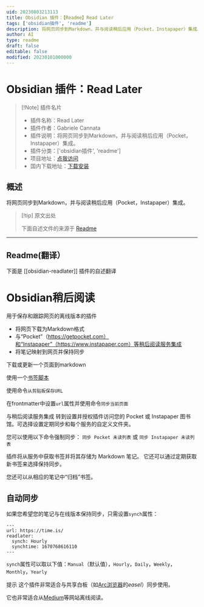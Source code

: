 ```yaml
---
uid: 20230803213113
title: Obsidian 插件：【Readme】Read Later
tags: ['obsidian插件', 'readme']
description: 将网页同步到Markdown，并与阅读稍后应用（Pocket，Instapaper）集成。
author: AI
type: readme
draft: false
editable: false
modified: 20230101000000
---
```


# Obsidian 插件：Read Later

> [!Note] 插件名片
> - 插件名称：Read Later
> - 插件作者：Gabriele Cannata
> - 插件说明：将网页同步到Markdown，并与阅读稍后应用（Pocket，Instapaper）集成。
> - 插件分类：['obsidian插件', 'readme']
> - 项目地址：[点我访问](https://github.com/Canna71/obsidian-readlater)
> - 国内下载地址：[下载安装](https://pkmer.cn/products/plugin/pluginMarket/?obsidian-readlater)

## 概述

将网页同步到Markdown，并与阅读稍后应用（Pocket，Instapaper）集成。



> [!tip] 原文出处
> 
>下面自述文件的来源于 [Readme](https://ghproxy.net/https://raw.githubusercontent.com/Canna71/obsidian-readlater/main/README.md)
> 

---

## Readme(翻译）

下面是 [[obsidian-readlater]] 插件的自述翻译



# Obsidian稍后阅读

用于保存和跟踪网页的离线版本的插件

- 将网页下载为Markdown格式
- 与“Pocket”（https://getpocket.com）和“Instapaper”（https://www.instapaper.com）等稍后阅读服务集成
- 将笔记映射到网页并保持同步

下载或更新一个页面到markdown

使用一个[书签脚本](https://canna71.github.io/obsidian-readlater/)

使用命令`从剪贴板保存URL`

在frontmatter中设置`url`属性并使用命令`同步当前页面`

与稍后阅读服务集成
转到设置并授权插件访问您的 Pocket 或 Instapaper 图书馆。可选择设置定期同步和每个服务的自定义文件夹。

您可以使用以下命令强制同步：
`同步 Pocket 未读列表`
或
`同步 Instapaper 未读列表`

插件将从服务中获取书签并将其存储为 Markdown 笔记。
它还可以通过定期获取新书签来选择保持同步。

您还可以从相应的笔记中“归档”书签。

## 自动同步
如果您希望您的笔记与在线版本保持同步，只需设置`synch`属性：
```
---
url: https://time.is/
readlater:
  synch: Hourly
  synchtime: 1670768616110
---
```

`synch`属性可以取以下值：`Manual`（默认值），`Hourly`，`Daily`，`Weekly`，`Monthly`，`Yearly`

提示
这个插件非常适合与共享白板（如[Arc浏览器](https://arc.net/)的*easel*）同步使用。

它也非常适合从[Medium](https://medium.com/)等网站离线阅读。



